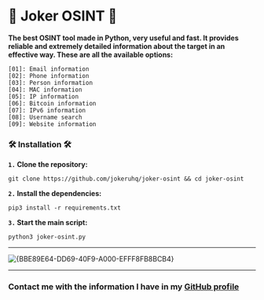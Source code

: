# 🔎 Joker OSINT 🔎

**The best OSINT tool made in Python, very useful and fast. It provides reliable and extremely detailed information about the target in an effective way. These are all the available options:**

```
[01]: Email information
[02]: Phone information
[03]: Person information
[04]: MAC information
[05]: IP information
[06]: Bitcoin information
[07]: IPv6 information
[08]: Username search
[09]: Website information
```

### 🛠️ Installation 🛠️

**`1.` Clone the repository:**

```
git clone https://github.com/jokeruhq/joker-osint && cd joker-osint
```

**`2.` Install the dependencies:**

```
pip3 install -r requirements.txt
```

**`3.` Start the main script:**

```
python3 joker-osint.py
```

---

![{BBE89E64-DD69-40F9-A000-EFFF8FB8BCB4}](https://github.com/user-attachments/assets/cabdc78d-f5cb-4d46-a0dc-eafd05336b54)

---

### **Contact me with the information I have in my [GitHub profile](https://github.com/jokeruhq)**
